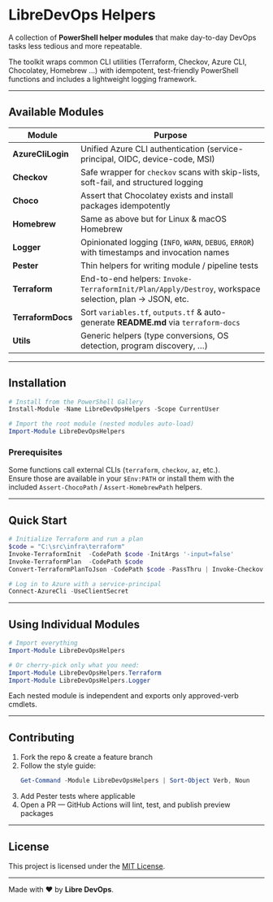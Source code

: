 
# LibreDevOps Helpers

A collection of **PowerShell helper modules** that make day-to-day DevOps tasks less tedious and more repeatable.  

The toolkit wraps common CLI utilities (Terraform, Checkov, Azure CLI, Chocolatey, Homebrew …) with idempotent, test-friendly PowerShell functions and includes a lightweight logging framework.

---

## Available Modules

| Module                                        | Purpose                                                                           |
|-----------------------------------------------|-----------------------------------------------------------------------------------|
| **AzureCliLogin**                             | Unified Azure CLI authentication (service-principal, OIDC, device-code, MSI)      |
| **Checkov**                                   | Safe wrapper for `checkov` scans with skip-lists, soft-fail, and structured logging |
| **Choco**                                     | Assert that Chocolatey exists and install packages idempotently                   |
| **Homebrew**                                  | Same as above but for Linux & macOS Homebrew                                     |
| **Logger**                                    | Opinionated logging (`INFO`, `WARN`, `DEBUG`, `ERROR`) with timestamps and invocation names |
| **Pester**                                    | Thin helpers for writing module / pipeline tests                                 |
| **Terraform**                                 | End-to-end helpers: `Invoke-TerraformInit/Plan/Apply/Destroy`, workspace selection, plan → JSON, etc. |
| **TerraformDocs**                             | Sort `variables.tf`, `outputs.tf` & auto-generate **README.md** via `terraform-docs` |
| **Utils**                                     | Generic helpers (type conversions, OS detection, program discovery, …)           |

---

## Installation

```powershell
# Install from the PowerShell Gallery
Install-Module -Name LibreDevOpsHelpers -Scope CurrentUser

# Import the root module (nested modules auto-load)
Import-Module LibreDevOpsHelpers
```

### Prerequisites

Some functions call external CLIs (`terraform`, `checkov`, `az`, etc.).  
Ensure those are available in your `$Env:PATH` or install them with the included `Assert-ChocoPath` / `Assert-HomebrewPath` helpers.

---

## Quick Start

```powershell
# Initialize Terraform and run a plan
$code = "C:\src\infra\terraform"
Invoke-TerraformInit  -CodePath $code -InitArgs '-input=false'
Invoke-TerraformPlan  -CodePath $code
Convert-TerraformPlanToJson -CodePath $code -PassThru | Invoke-Checkov

# Log in to Azure with a service-principal
Connect-AzureCli -UseClientSecret
```

---

## Using Individual Modules

```powershell
# Import everything
Import-Module LibreDevOpsHelpers

# Or cherry-pick only what you need:
Import-Module LibreDevOpsHelpers.Terraform
Import-Module LibreDevOpsHelpers.Logger
```

Each nested module is independent and exports only approved-verb cmdlets.

---

## Contributing

1. Fork the repo & create a feature branch
2. Follow the style guide:
   ```powershell
   Get-Command -Module LibreDevOpsHelpers | Sort-Object Verb, Noun
   ```  
3. Add Pester tests where applicable
4. Open a PR — GitHub Actions will lint, test, and publish preview packages

---

## License

This project is licensed under the [MIT License](https://raw.githubusercontent.com/libre-devops/powershell-helpers/main/LICENSE).

___

Made with ❤️ by **Libre DevOps**.

